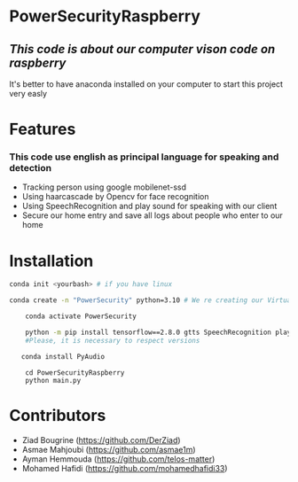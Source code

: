 # PowerSecurityRaspberry
## _This code is about our computer vison code on raspberry_

It's better to have anaconda installed on your computer
to start this project very easly 

# Features
### This code use english as principal language for speaking and detection
- Tracking person using google mobilenet-ssd
- Using haarcascade by Opencv for face recognition
- Using SpeechRecognition and play sound for speaking with our client
- Secure our home entry and save all logs about people who enter to our home
# Installation

```sh
conda init <yourbash> # if you have linux
```
```sh
conda create -n "PowerSecurity" python=3.10 # We re creating our Virtual environment, better to have python 3.10 because it s work with our play sound module
```
```sh
    conda activate PowerSecurity
```
```sh
    python -m pip install tensorflow==2.8.0 gtts SpeechRecognition playsound==1.2.2 opencv-python
    #Please, it is necessary to respect versions
```
 ```sh
    conda install PyAudio
 ```
 
```
    cd PowerSecurityRaspberry
    python main.py
```
# Contributors
 - Ziad Bougrine (https://github.com/DerZiad)
- Asmae Mahjoubi (https://github.com/asmae1m)
 - Ayman Hemmouda (https://github.com/telos-matter)
 - Mohamed Hafidi (https://github.com/mohamedhafidi33)

